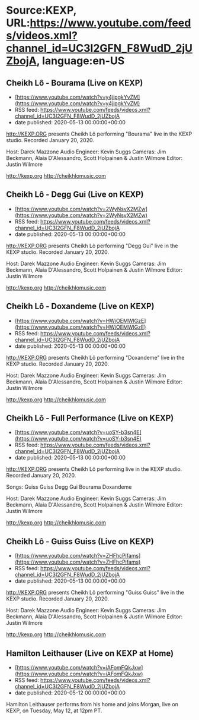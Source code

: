 # Source:KEXP, URL:https://www.youtube.com/feeds/videos.xml?channel_id=UC3I2GFN_F8WudD_2jUZbojA, language:en-US

## Cheikh Lô - Bourama (Live on KEXP)
 - [https://www.youtube.com/watch?v=y4jipgkYvZM](https://www.youtube.com/watch?v=y4jipgkYvZM)
 - RSS feed: https://www.youtube.com/feeds/videos.xml?channel_id=UC3I2GFN_F8WudD_2jUZbojA
 - date published: 2020-05-13 00:00:00+00:00

http://KEXP.ORG presents Cheikh Lô performing "Bourama" live in the KEXP studio. Recorded January 20, 2020.

Host: Darek Mazzone
Audio Engineer: Kevin Suggs
Cameras: Jim Beckmann, Alaia D'Alessandro, Scott Holpainen & Justin Wilmore
Editor: Justin Wilmore

http://kexp.org
http://cheikhlomusic.com

## Cheikh Lô - Degg Gui (Live on KEXP)
 - [https://www.youtube.com/watch?v=2WyNsvX2MZw](https://www.youtube.com/watch?v=2WyNsvX2MZw)
 - RSS feed: https://www.youtube.com/feeds/videos.xml?channel_id=UC3I2GFN_F8WudD_2jUZbojA
 - date published: 2020-05-13 00:00:00+00:00

http://KEXP.ORG presents Cheikh Lô performing "Degg Gui" live in the KEXP studio. Recorded January 20, 2020.

Host: Darek Mazzone
Audio Engineer: Kevin Suggs
Cameras: Jim Beckmann, Alaia D'Alessandro, Scott Holpainen & Justin Wilmore
Editor: Justin Wilmore

http://kexp.org
http://cheikhlomusic.com

## Cheikh Lô - Doxandeme (Live on KEXP)
 - [https://www.youtube.com/watch?v=HWiOEMWlGzE](https://www.youtube.com/watch?v=HWiOEMWlGzE)
 - RSS feed: https://www.youtube.com/feeds/videos.xml?channel_id=UC3I2GFN_F8WudD_2jUZbojA
 - date published: 2020-05-13 00:00:00+00:00

http://KEXP.ORG presents Cheikh Lô performing "Doxandeme" live in the KEXP studio. Recorded January 20, 2020.

Host: Darek Mazzone
Audio Engineer: Kevin Suggs
Cameras: Jim Beckmann, Alaia D'Alessandro, Scott Holpainen & Justin Wilmore
Editor: Justin Wilmore

http://kexp.org
http://cheikhlomusic.com

## Cheikh Lô - Full Performance (Live on KEXP)
 - [https://www.youtube.com/watch?v=uoSY-b3sn4E](https://www.youtube.com/watch?v=uoSY-b3sn4E)
 - RSS feed: https://www.youtube.com/feeds/videos.xml?channel_id=UC3I2GFN_F8WudD_2jUZbojA
 - date published: 2020-05-13 00:00:00+00:00

http://KEXP.ORG presents Cheikh Lô performing live in the KEXP studio. Recorded January 20, 2020.

Songs:
Guiss Guiss
Degg Gui
Bourama
Doxandeme

Host: Darek Mazzone
Audio Engineer: Kevin Suggs
Cameras: Jim Beckmann, Alaia D'Alessandro, Scott Holpainen & Justin Wilmore
Editor: Justin Wilmore

http://kexp.org
http://cheikhlomusic.com

## Cheikh Lô - Guiss Guiss (Live on KEXP)
 - [https://www.youtube.com/watch?v=ZHFhcPifams](https://www.youtube.com/watch?v=ZHFhcPifams)
 - RSS feed: https://www.youtube.com/feeds/videos.xml?channel_id=UC3I2GFN_F8WudD_2jUZbojA
 - date published: 2020-05-13 00:00:00+00:00

http://KEXP.ORG presents Cheikh Lô performing "Guiss Guiss" live in the KEXP studio. Recorded January 20, 2020.

Host: Darek Mazzone
Audio Engineer: Kevin Suggs
Cameras: Jim Beckmann, Alaia D'Alessandro, Scott Holpainen & Justin Wilmore
Editor: Justin Wilmore

http://kexp.org
http://cheikhlomusic.com

## Hamilton Leithauser (Live on KEXP at Home)
 - [https://www.youtube.com/watch?v=iAFomFQkJxw](https://www.youtube.com/watch?v=iAFomFQkJxw)
 - RSS feed: https://www.youtube.com/feeds/videos.xml?channel_id=UC3I2GFN_F8WudD_2jUZbojA
 - date published: 2020-05-12 00:00:00+00:00

Hamilton Leithauser performs from his home and joins Morgan, live on KEXP, on Tuesday, May 12, at 12pm PT.

